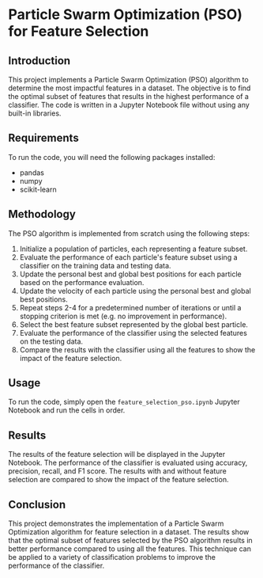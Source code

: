# Particle Swarm Optimization (PSO) for Feature Selection

## Introduction

This project implements a Particle Swarm Optimization (PSO) algorithm to determine the most impactful features in a dataset. The objective is to find the optimal subset of features that results in the highest performance of a classifier. The code is written in a Jupyter Notebook file without using any built-in libraries.

## Requirements

To run the code, you will need the following packages installed:
- pandas
- numpy
- scikit-learn

## Methodology

The PSO algorithm is implemented from scratch using the following steps:

1. Initialize a population of particles, each representing a feature subset.
2. Evaluate the performance of each particle's feature subset using a classifier on the training data and testing data.
3. Update the personal best and global best positions for each particle based on the performance evaluation.
4. Update the velocity of each particle using the personal best and global best positions.
5. Repeat steps 2-4 for a predetermined number of iterations or until a stopping criterion is met (e.g. no improvement in performance).
6. Select the best feature subset represented by the global best particle.
7. Evaluate the performance of the classifier using the selected features on the testing data.
8. Compare the results with the classifier using all the features to show the impact of the feature selection.

## Usage

To run the code, simply open the `feature_selection_pso.ipynb` Jupyter Notebook and run the cells in order.

## Results

The results of the feature selection will be displayed in the Jupyter Notebook. The performance of the classifier is evaluated using accuracy, precision, recall, and F1 score. The results with and without feature selection are compared to show the impact of the feature selection.

## Conclusion

This project demonstrates the implementation of a Particle Swarm Optimization algorithm for feature selection in a dataset. The results show that the optimal subset of features selected by the PSO algorithm results in better performance compared to using all the features. This technique can be applied to a variety of classification problems to improve the performance of the classifier.
